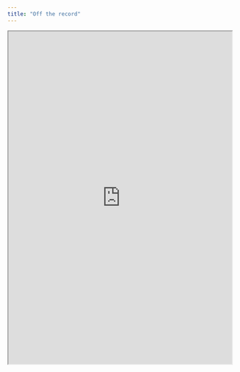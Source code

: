 ```yaml
---
title: "Off the record"
---
```




<iframe height="750" width="100%" src="https://ewelton.github.io/ktest/wiki.html#Off%20the%20record"></iframe>
